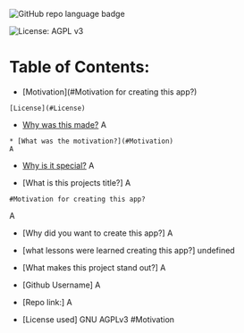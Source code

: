
   ![GitHub repo language badge](https://img.shields.io/github/languages/top/A/A?style=flat&logo=appveyor)
   
   ![License: AGPL v3](https://img.shields.io/badge/License-AGPL_v3-blue.svg)

   # Table of Contents:

   * [Motivation](#Motivation for creating this app?)

    
    [License](#License) 
   * [Why was this made?](#Why)
    A

    * [What was the motivation?](#Motivation)
    A

   * [Why is it special?](#Special)
   A

   - [What is this projects title?]
   A

    #Motivation for creating this app?
  A
  
  - [Why did you want to create this app?]
  A

  - [what lessons were learned creating this app?]
  undefined

  - [What makes this project stand out?]
  A

  - [Github Username]
  A

  - [Repo link:]
  A

  - [License used]
  GNU AGPLv3
  #Motivation
  
